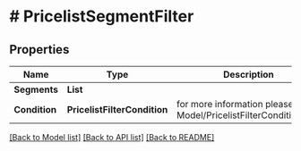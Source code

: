 # # PricelistSegmentFilter


## Properties 


Name | Type | Description | Notes
------------ | ------------- | ------------- | -------------
**Segments**| **List<string>** |   | [optional]
**Condition**| **PricelistFilterCondition** |  for more information please, see Model/PricelistFilterCondition.php  | [optional]


[[Back to Model list]](../../README.md#models) [[Back to API list]](../../README.md#endpoints) [[Back to README]](../../README.md)

